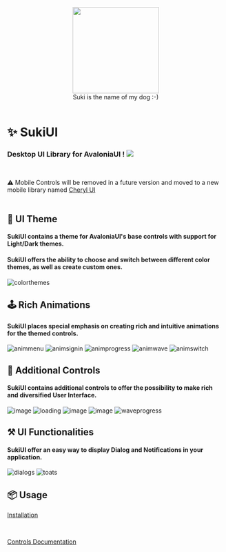 <div id="header" align="center">
 <kbd>
<img src="https://raw.githubusercontent.com/kikipoulet/SukiUI/main/Images/suki_photo.jpg" width="200" height="200"></img> 
  </kbd>
<br/>
Suki is the name of my dog :-)
</div>
<br/>

# ✨ SukiUI

### Desktop UI Library for AvaloniaUI ! <img src="https://www.avaloniaui.net/img/logo/avalonia-white-purple.svg"></img>

<br/>

⚠️ Mobile Controls will be removed in a future version and moved to a new mobile library named [Cheryl UI](https://github.com/kikipoulet/CherylUI)
<br/>
<br/>



## 📱 UI Theme 

#### SukiUI contains a theme for AvaloniaUI's base controls with support for Light/Dark themes.
#### SukiUI offers the ability to choose and switch between different color themes, as well as create custom ones.

![colorthemes](https://github.com/kikipoulet/SukiUI/assets/19242427/72c4cc35-876c-47ec-8205-cf6a37be1c59)

## 🕹 Rich Animations

#### SukiUI places special emphasis on creating rich and intuitive animations for the themed controls.



![animmenu](https://github.com/kikipoulet/SukiUI/assets/19242427/cbd547a2-47e1-4c18-a008-09fc450e7462)
![animsignin](https://github.com/kikipoulet/SukiUI/assets/19242427/36b1a516-2f16-4d0d-82b2-df59003e2ec6)
![animprogress](https://github.com/kikipoulet/SukiUI/assets/19242427/29804e6c-2eea-4ed6-a12e-c20d5ffa2d76)
![animwave](https://github.com/kikipoulet/SukiUI/assets/19242427/94a75fee-f698-4aea-9859-38467cde61ae)
![animswitch](https://github.com/kikipoulet/SukiUI/assets/19242427/4e1ceb20-b3b5-4a40-b64a-244f424fa72b)

## 🔨 Additional Controls

#### SukiUI contains additional controls to offer the possibility to make rich and diversified User Interface.

![image](https://github.com/kikipoulet/SukiUI/assets/19242427/0499e9bb-2187-4c52-bbe2-ac38260dabfa)
![loading](https://github.com/kikipoulet/SukiUI/assets/19242427/0dc7a093-408e-4560-b57a-07d427f64f86)
![image](https://github.com/kikipoulet/SukiUI/assets/19242427/88095be5-565c-4aa2-bddc-ee040ea67ebe)
![image](https://github.com/kikipoulet/SukiUI/assets/19242427/ac1f43e2-f7cd-4ac7-b64d-e83b5952b019)
![waveprogress](https://github.com/kikipoulet/SukiUI/assets/19242427/a07a5a38-eccf-47a0-b992-abc41d7ee70d)

## ⚒ UI Functionalities

#### SukiUI offer an easy way to display Dialog and Notifications in your application.

![dialogs](https://github.com/kikipoulet/SukiUI/assets/19242427/b29ae757-9d6a-461a-bd6f-6949c3f0ccec)
![toats](https://github.com/kikipoulet/SukiUI/assets/19242427/60b7d946-e7b1-42b8-8aca-487f92a50ac2)


## 📦 Usage

[Installation](https://github.com/kikipoulet/SukiUI/wiki/1.-Installation)


</br>

[Controls Documentation](https://github.com/kikipoulet/SukiUI/wiki/3.-Controls) 


